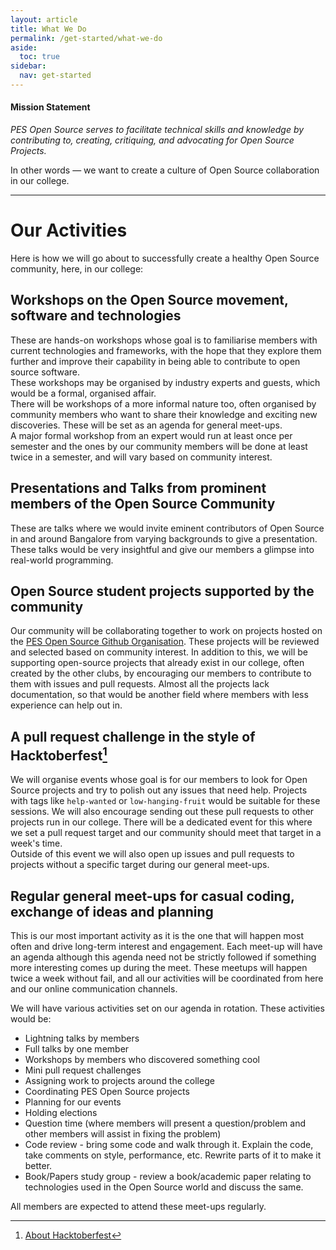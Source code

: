 ```yaml
---
layout: article
title: What We Do
permalink: /get-started/what-we-do
aside:
  toc: true
sidebar:
  nav: get-started
---
```


#### Mission Statement
*PES Open Source serves to facilitate technical skills and knowledge by contributing to, creating, critiquing, and advocating for Open Source Projects.*

In other words — we want to create a culture of Open Source collaboration in our college.

---

# Our Activities
Here is how we will go about to successfully create a healthy Open Source community, here, in our college:

## Workshops on the Open Source movement, software and technologies
These are hands-on workshops whose goal is to familiarise members with current technologies and frameworks, with the hope that they explore them further and improve their capability in being able to contribute to open source software.  
These workshops may be organised by industry experts and guests, which would be a formal, organised affair.  
There will be workshops of a more informal nature too, often organised by community members who want to share their knowledge and exciting new discoveries. These will be set as an agenda for general meet-ups.  
A major formal workshop from an expert would run at least once per semester and the ones by our community members will be done at least twice in a semester, and will vary based on community interest.  

## Presentations and Talks from prominent members of the Open Source Community
These are talks where we would invite eminent contributors of Open Source in and around Bangalore from varying backgrounds to give a presentation. These talks would be very insightful and give our members a glimpse into real-world programming.  

## Open Source student projects supported by the community
Our community will be collaborating together to work on projects hosted on the [PES Open Source Github Organisation](https://github.com/pesos). These projects will be reviewed and selected based on community interest. In addition to this, we will be supporting open-source projects that already exist in our college, often created by the other clubs, by encouraging our members to contribute to them with issues and pull requests. Almost all the projects lack documentation, so that would be another field where members with less experience can help out in.

## A pull request challenge in the style of Hacktoberfest[^1]
We will organise events whose goal is for our members to look for Open Source projects and try to polish out any issues that need help. Projects with tags like `help-wanted` or `low-hanging-fruit` would be suitable for these sessions. We will also encourage sending out these pull requests to other projects run in our college. 
There will be a dedicated event for this where we set a pull request target and our community should meet that target in a week's time.  
Outside of this event we will also open up issues and pull requests to projects without a specific target during our general meet-ups.

## Regular general meet-ups for casual coding, exchange of ideas and planning
This is our most important activity as it is the one that will happen most often and drive long-term interest and engagement. Each meet-up will have an agenda although this agenda need not be strictly followed if something more interesting comes up during the meet. These meetups will happen twice a week without fail, and all our activities will be coordinated from here and our online communication channels.

We will have various activities set on our agenda in rotation. These activities would be:

- Lightning talks by members
- Full talks by one member
- Workshops by members who discovered something cool
- Mini pull request challenges
- Assigning work to projects around the college
- Coordinating PES Open Source projects
- Planning for our events
- Holding elections
- Question time (where members will present a question/problem and other members will assist in fixing the problem)
- Code review - bring some code and walk through it. Explain the code, take comments on style, performance, etc. Rewrite parts of it to make it better.
- Book/Papers study group - review a book/academic paper relating to technologies used in the Open Source world and discuss the same.

All members are expected to attend these meet-ups regularly.  

[^1]:[About Hacktoberfest](https://hacktoberfest.digitalocean.com/) 
